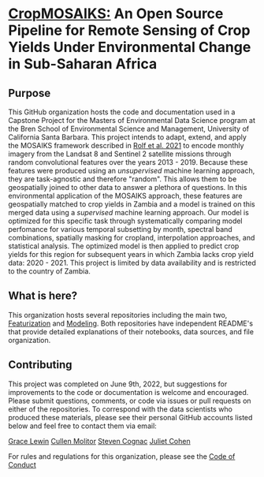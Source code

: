 # [CropMOSAIKS:](https://bren.ucsb.edu/projects/open-source-pipeline-remote-sensing-crop-yields-under-environmental-change-sub-saharan) An Open Source Pipeline for Remote Sensing of Crop Yields Under Environmental Change in Sub-Saharan Africa

## Purpose

This GitHub organization hosts the code and documentation used in a Capstone Project for the Masters of Environmental Data Science program at the Bren School of Environmental Science and Management, University of California Santa Barbara. This project intends to adapt, extend, and apply the MOSAIKS framework described in [Rolf et al. 2021](https://www.nature.com/articles/s41467-021-24638-z) to encode monthly imagery from the Landsat 8 and Sentinel 2 satellite missions through random convolutional features over the years 2013 - 2019. Because these features were produced using an _unsupervised_ machine learning approach, they are task-agnostic and therefore "random". This allows them to be geospatially joined to other data to answer a plethora of questions. In this environmental application of the MOSAIKS approach, these features are geospatially matched to crop yields in Zambia and a model is trained on this merged data using a _supervised_ machine learning approach. Our model is optimized for this specific task through systematically comparing model perfomance for various temporal subsetting by month, spectral band combinations, spatially masking for cropland, interpolation approaches, and statistical analysis. The optimized model is then applied to predict crop yields for this region for subsequent years in which Zambia lacks crop yield data: 2020 - 2021. This project is limited by data availability and is restricted to the country of Zambia.

## What is here?

This organization hosts several repositories including the main two, [Featurization](https://github.com/cropmosaiks/Featurization) and [Modeling](https://github.com/cropmosaiks/Modeling). Both repositories have independent README's that provide detailed explanations of their notebooks, data sources, and file organization. 

## Contributing

This project was completed on June 9th, 2022, but suggestions for improvements to the code or documentation is welcome and encouraged. Please submit questions, comments, or code via issues or pull requests on either of the repositories. To correspond with the data scientists who produced these materials, please see their personal GitHub accounts listed below and feel free to contact them via email:

[Grace Lewin](https://github.com/gracelewin)
[Cullen Molitor](https://github.com/cullen-molitor)
[Steven Cognac](https://github.com/cognack)
[Juliet Cohen](https://github.com/julietcohen)

For rules and regulations for this organization, please see the [Code of Conduct](https://github.com/cropmosaiks/.github/blob/main/CODE_OF_CONDUCT.md)
